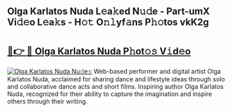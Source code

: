 ## Olga Karlatos Nuda L𝚎a𝚔ed N𝚞𝚍e - Part-umX Vi𝚍𝚎o L𝚎a𝚔s - H𝚘𝚝 O𝚗𝚕yf𝚊ns P𝚑𝚘tos vkK2g

# <h2><a href="http://kf33ua0.oniu.top/?m=Olga+Karlatos+Nuda">🔗👉 🔴 Olga Karlatos Nuda P𝚑ot𝚘𝚜 V𝚒d𝚎o</a></h2>

[![Olga Karlatos Nuda Nu𝚍e𝚜](https://i.imgur.com/0qMVB7G.gif)](http://kf33ua0.oniu.top/?m=Olga+Karlatos+Nuda)
Web-based performer and digital artist Olga Karlatos Nuda, acclaimed for sharing dance and lifestyle ideas through solo and collaborative dance acts and short films. Inspiring author Olga Karlatos Nuda, recognized for their ability to capture the imagination and inspire others through their writing.  
